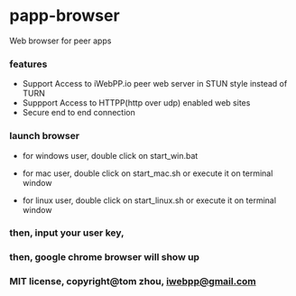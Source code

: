 # papp-browser
Web browser for peer apps

### features

* Support Access to iWebPP.io peer web server in STUN style instead of TURN
* Suppport Access to HTTPP(http over udp) enabled web sites
* Secure end to end connection

### launch browser

* for windows user, double click on start_win.bat

* for mac user, double click on start_mac.sh or execute it on terminal window

* for linux user, double click on start_linux.sh or execute it on terminal window

### then, input your user key,

### then, google chrome browser will show up


### MIT license, copyright@tom zhou, iwebpp@gmail.com


